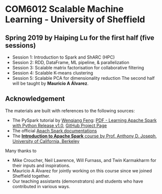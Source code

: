 # COM6012 Scalable Machine Learning - University of Sheffield
## Spring 2019 by Haiping Lu for the first half (five sessions)
* Session 1: Introduction to Spark and ShARC (HPC)
* Session 2: RDD, DataFrame, ML pipeline, & parallelization
* Session 3: Scalable matrix factorisation for collaborative filtering
* Session 4: Scalable K-means clustering
* Session 5: Scalable PCA for dimensionality reduction
The second half will be taught by **Mauricio A Álvarez**.

## Acknowledgement
The materials are built with references to the following sources:
* The PySpark tutorial by [Wenqiang Feng](http://web.utk.edu/~wfeng1/): [PDF - Learning Apache Spark with Python Release v1.0](https://runawayhorse001.github.io/LearningApacheSpark/pyspark.pdf), [GitHub Project Page](https://github.com/runawayhorse001/LearningApacheSpark)
* The official [Apach Spark documentations](https://spark.apache.org/)
* The [**Introduction to Apache Spark** course by Prof. Anthony D. Joseph, University of California, Berkeley](https://www.edx.org/course/introduction-apache-spark-uc-berkeleyx-cs105x)

Many thanks to 
* Mike Croucher, Neil Lawrence, Will Furnass, and Twin Karmakharm for their inputs and inspirations.
* Mauricio A Álvarez for jointly working on this course since we joined Sheffield together.
* Our teaching assistants (demonstrators) and students who have contributed in various ways.
